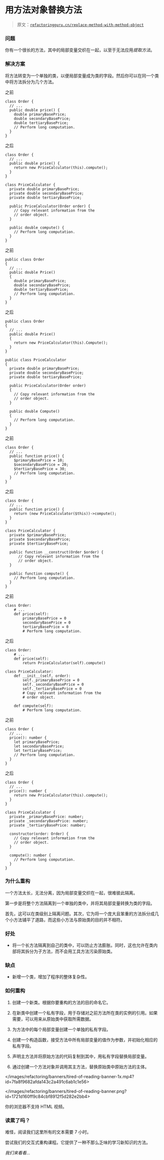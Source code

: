 # 用方法对象替换方法

> 原文：[`refactoringguru.cn/replace-method-with-method-object`](https://refactoringguru.cn/replace-method-with-method-object)

### 问题

你有一个很长的方法，其中的局部变量交织在一起，以至于无法应用*提取方法*。

### 解决方案

将方法转变为一个单独的类，以便局部变量成为类的字段。然后你可以在同一个类中将方法拆分为几个方法。

之前

```
class Order {
  // ...
  public double price() {
    double primaryBasePrice;
    double secondaryBasePrice;
    double tertiaryBasePrice;
    // Perform long computation.
  }
}
```

之后

```
class Order {
  // ...
  public double price() {
    return new PriceCalculator(this).compute();
  }
}

class PriceCalculator {
  private double primaryBasePrice;
  private double secondaryBasePrice;
  private double tertiaryBasePrice;

  public PriceCalculator(Order order) {
    // Copy relevant information from the
    // order object.
  }

  public double compute() {
    // Perform long computation.
  }
}
```

之前

```
public class Order 
{
  // ...
  public double Price() 
  {
    double primaryBasePrice;
    double secondaryBasePrice;
    double tertiaryBasePrice;
    // Perform long computation.
  }
}
```

之后

```
public class Order 
{
  // ...
  public double Price() 
  {
    return new PriceCalculator(this).Compute();
  }
}

public class PriceCalculator 
{
  private double primaryBasePrice;
  private double secondaryBasePrice;
  private double tertiaryBasePrice;

  public PriceCalculator(Order order) 
  {
    // Copy relevant information from the
    // order object.
  }

  public double Compute() 
  {
    // Perform long computation.
  }
}
```

之前

```
class Order {
  // ...
  public function price() {
    $primaryBasePrice = 10;
    $secondaryBasePrice = 20;
    $tertiaryBasePrice = 30;
    // Perform long computation.
  }
}
```

之后

```
class Order {
  // ...
  public function price() {
    return (new PriceCalculator($this))->compute();
  }
}

class PriceCalculator {
  private $primaryBasePrice;
  private $secondaryBasePrice;
  private $tertiaryBasePrice;

  public function __construct(Order $order) {
      // Copy relevant information from the
      // order object.
  }

  public function compute() {
    // Perform long computation.
  }
}
```

之前

```
class Order:
    # ...
    def price(self):
        primaryBasePrice = 0
        secondaryBasePrice = 0
        tertiaryBasePrice = 0
        # Perform long computation.
```

之后

```
class Order:
    # ...
    def price(self):
        return PriceCalculator(self).compute()

class PriceCalculator:
    def __init__(self, order):
        self._primaryBasePrice = 0
        self._secondaryBasePrice = 0
        self._tertiaryBasePrice = 0
        # Copy relevant information from the
        # order object.

    def compute(self):
        # Perform long computation.
```

之前

```
class Order {
  // ...
  price(): number {
    let primaryBasePrice;
    let secondaryBasePrice;
    let tertiaryBasePrice;
    // Perform long computation.
  }
}
```

之后

```
class Order {
  // ...
  price(): number {
    return new PriceCalculator(this).compute();
  }
}

class PriceCalculator {
  private _primaryBasePrice: number;
  private _secondaryBasePrice: number;
  private _tertiaryBasePrice: number;

  constructor(order: Order) {
    // Copy relevant information from the
    // order object.
  }

  compute(): number {
    // Perform long computation.
  }
}
```

### 为什么重构

一个方法太长，无法分离，因为局部变量交织在一起，很难彼此隔离。

第一步是将整个方法隔离到一个单独的类中，并将其局部变量转换为类的字段。

首先，这可以在类级别上隔离问题。其次，它为将一个庞大且笨重的方法拆分成几个小方法铺平了道路，而这些小方法与原始类的目的并不相符。

### 好处

+   将一个长方法隔离到自己的类中，可以防止方法膨胀。同时，这也允许在类内部将其拆分为子方法，而不会用工具方法污染原始类。

### 缺点

+   新增一个类，增加了程序的整体复杂性。

### 如何重构

1.  创建一个新类。根据你要重构的方法的目的命名它。

1.  在新类中创建一个私有字段，用于存储对之前方法所在类的实例的引用。如果需要，可以用来从原始类中获取所需数据。

1.  为方法中的每个局部变量创建一个单独的私有字段。

1.  创建一个构造函数，接受方法中所有局部变量的值作为参数，并初始化相应的私有字段。

1.  声明主方法并将原始方法的代码复制到其中，用私有字段替换局部变量。

1.  通过创建一个方法对象并调用其主方法，替换原始类中原始方法的主体。

</images/refactoring/banners/tired-of-reading-banner-1x.mp4?id=7fa8f9682afda143c2a491c6ab1c1e56>

</images/refactoring/banners/tired-of-reading-banner.png?id=1721d160ff9c84cbf8912f5d282e2bb4>

你的浏览器不支持 HTML 视频。

### 读累了吗？

难怪，阅读我们这里所有的文本需要 7 小时。

尝试我们的交互式重构课程。它提供了一种不那么乏味的学习新知识的方法。

*我们来看看…*
